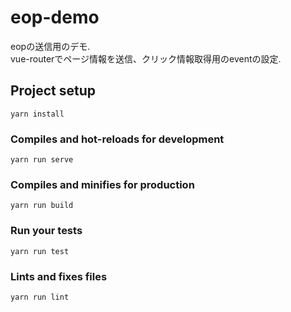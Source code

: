 # eop-demo

eopの送信用のデモ.  
vue-routerでページ情報を送信、クリック情報取得用のeventの設定.

## Project setup
```
yarn install
```

### Compiles and hot-reloads for development
```
yarn run serve
```

### Compiles and minifies for production
```
yarn run build
```

### Run your tests
```
yarn run test
```

### Lints and fixes files
```
yarn run lint
```
